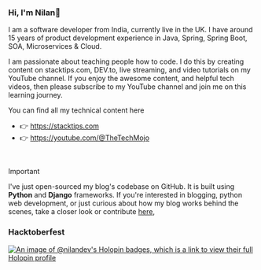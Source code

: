 ### Hi, I'm Nilan👋

I am a software developer from India, currently live in the UK. I have around 15 years of product development experience in Java, Spring, Spring Boot, SOA, Microservices & Cloud.

I am passionate about teaching people how to code. I do this by creating content on stacktips.com, DEV.to, live streaming, and video tutorials on my YouTube channel. If you enjoy the awesome content, and helpful tech videos, then please subscribe to my YouTube channel and join me on this learning journey.

You can find all my technical content here
- 👉 https://stacktips.com
- 👉 https://youtube.com/@TheTechMojo

<br>

> [!IMPORTANT]
> I've just open-sourced my blog's codebase on GitHub. It is built using **Python** and **Django** frameworks. 
> If you're interested in blogging, python web development, or just curious about how my blog works behind the scenes, take a closer look or contribute [here](https://github.com/StackTipsLab/bloggy), 

### Hacktoberfest
[![An image of @nilandev's Holopin badges, which is a link to view their full Holopin profile](https://holopin.me/nilandev)](https://holopin.io/@nilandev)
